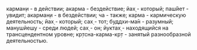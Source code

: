 карман̣и - в действии; акарма - бездействие; йах̣ - который; паш́йет - увидит; акарман̣и - в бездействии; ча - также; карма - кармическую деятельность; йах̣ - который; сах̣ - тот; буддхи-ма̄н - разумный; манушйешу - среди людей; сах̣ - он; йуктах̣ - находящийся на трансцендентном уровне; кр̣тсна-карма-кр̣т - занятый разнообразной деятельностью.